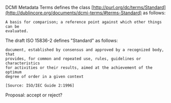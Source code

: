 DCMI Metadata Terms defines the class [http://purl.org/dc/terms/Standard](http://dublincore.org/documents/dcmi-terms/#terms-Standard) as follows:
    
    A basis for comparison; a reference point against which other things can be
    evaluated.

The draft ISO 15836-2 defines "Standard" as follows:

    document, established by consensus and approved by a recognized body, that
    provides, for common and repeated use, rules, guidelines or characteristics
    for activities or their results, aimed at the achievement of the optimum
    degree of order in a given context 
    
    [Source: ISO/IEC Guide 2:1996]

Proposal: accept or reject?
